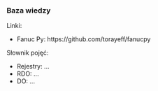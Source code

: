### Baza wiedzy


Linki:
<ul>
<li>Fanuc Py: https://github.com/torayeff/fanucpy</li>
</ul>


Słownik pojęć:
<ul>
<li>Rejestry: ...</li>
<li>RDO: ...</li>
<li>DO: ...</li>
</ul>
